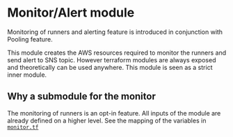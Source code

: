 # Monitor/Alert module

Monitoring of runners and alerting feature is introduced in conjunction with Pooling feature.

This module creates the AWS resources required to monitor the runners and send alert to SNS topic. However terraform modules are always exposed and theoretically can be used anywhere. This module is seen as a strict inner module.

## Why a submodule for the monitor

The monitoring of runners is an opt-in feature. All inputs of the module are already defined on a higher level. See the mapping of the variables in [`monitor.tf`](../monitor.tf)

